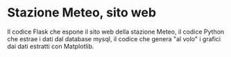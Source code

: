 # Stazione Meteo, sito web

Il codice Flask che espone il sito web della stazione Meteo, il codice Python che estrae i dati dal database mysql, il codice che genera "al volo" i grafici dai dati estratti con Matplotlib.

